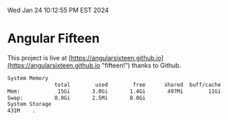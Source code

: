 Wed Jan 24 10:12:55 PM EST 2024

# Angular Fifteen


This project is live at [https://angularsixteen.github.io](https://angularsixteen.github.io "fifteen!") thanks to Github.

```bash
System Memory
               total        used        free      shared  buff/cache   available
Mem:            15Gi       3.0Gi       1.4Gi       497Mi        11Gi        12Gi
Swap:          8.0Gi       2.5Mi       8.0Gi
System Storage
431M	.
